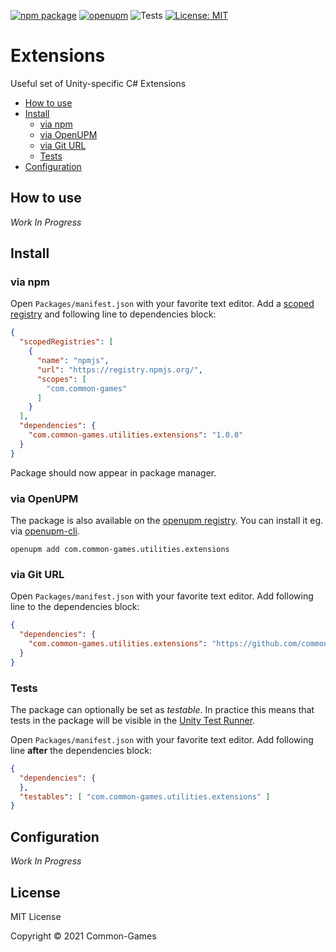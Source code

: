 [![npm package](https://img.shields.io/npm/v/com.common-games.utilities.extensions)](https://www.npmjs.com/package/com.common-games.utilities.extensions)
[![openupm](https://img.shields.io/npm/v/com.common-games.utilities.extensions?label=openupm&registry_uri=https://package.openupm.com)](https://openupm.com/packages/com.common-games.utilities.extensions/)
![Tests](https://github.com/common-games/utilities.extensions/workflows/Tests/badge.svg)
[![License: MIT](https://img.shields.io/badge/License-MIT-green.svg)](https://opensource.org/licenses/MIT)

# Extensions

Useful set of Unity-specific C# Extensions

- [How to use](#how-to-use)
- [Install](#install)
  - [via npm](#via-npm)
  - [via OpenUPM](#via-openupm)
  - [via Git URL](#via-git-url)
  - [Tests](#tests)
- [Configuration](#configuration)

<!-- toc -->

## How to use

*Work In Progress*

## Install

### via npm

Open `Packages/manifest.json` with your favorite text editor. Add a [scoped registry](https://docs.unity3d.com/Manual/upm-scoped.html) and following line to dependencies block:
```json
{
  "scopedRegistries": [
    {
      "name": "npmjs",
      "url": "https://registry.npmjs.org/",
      "scopes": [
        "com.common-games"
      ]
    }
  ],
  "dependencies": {
    "com.common-games.utilities.extensions": "1.0.0"
  }
}
```
Package should now appear in package manager.

### via OpenUPM

The package is also available on the [openupm registry](https://openupm.com/packages/com.common-games.utilities.extensions). You can install it eg. via [openupm-cli](https://github.com/openupm/openupm-cli).

```
openupm add com.common-games.utilities.extensions
```

### via Git URL

Open `Packages/manifest.json` with your favorite text editor. Add following line to the dependencies block:
```json
{
  "dependencies": {
    "com.common-games.utilities.extensions": "https://github.com/common-games/utilities.extensions.git"
  }
}
```

### Tests

The package can optionally be set as *testable*.
In practice this means that tests in the package will be visible in the [Unity Test Runner](https://docs.unity3d.com/2017.4/Documentation/Manual/testing-editortestsrunner.html).

Open `Packages/manifest.json` with your favorite text editor. Add following line **after** the dependencies block:
```json
{
  "dependencies": {
  },
  "testables": [ "com.common-games.utilities.extensions" ]
}
```

## Configuration

*Work In Progress*

## License

MIT License

Copyright © 2021 Common-Games
